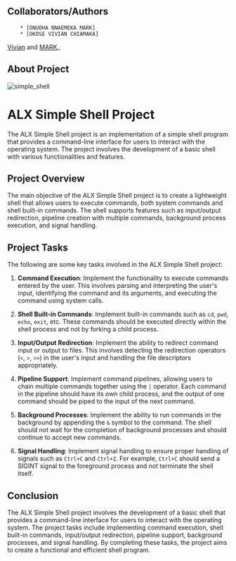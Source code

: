 ## Collaborators/Authors

        * [ONUOHA NNAEMEKA MARK]
        * [OKOSE VIVIAN CHIAMAKA]
[Vivian](https://github.com/vivianokose) and [MARK](https://github.com/emmieIO)_

## About Project

![simple_shell](https://s3.amazonaws.com/intranet-projects-files/holbertonschool-low_level_programming/235/shell.jpeg)

# ALX Simple Shell Project

The ALX Simple Shell project is an implementation of a simple shell program that provides a command-line interface for users to interact with the operating system. The project involves the development of a basic shell with various functionalities and features.

## Project Overview

The main objective of the ALX Simple Shell project is to create a lightweight shell that allows users to execute commands, both system commands and shell built-in commands. The shell supports features such as input/output redirection, pipeline creation with multiple commands, background process execution, and signal handling.

## Project Tasks

The following are some key tasks involved in the ALX Simple Shell project:

1. **Command Execution**: Implement the functionality to execute commands entered by the user. This involves parsing and interpreting the user's input, identifying the command and its arguments, and executing the command using system calls.

2. **Shell Built-in Commands**: Implement built-in commands such as `cd`, `pwd`, `echo`, `exit`, etc. These commands should be executed directly within the shell process and not by forking a child process.

3. **Input/Output Redirection**: Implement the ability to redirect command input or output to files. This involves detecting the redirection operators (`<`, `>`, `>>`) in the user's input and handling the file descriptors appropriately.

4. **Pipeline Support**: Implement command pipelines, allowing users to chain multiple commands together using the `|` operator. Each command in the pipeline should have its own child process, and the output of one command should be piped to the input of the next command.

5. **Background Processes**: Implement the ability to run commands in the background by appending the `&` symbol to the command. The shell should not wait for the completion of background processes and should continue to accept new commands.

6. **Signal Handling**: Implement signal handling to ensure proper handling of signals such as `Ctrl+C` and `Ctrl+Z`. For example, `Ctrl+C` should send a SIGINT signal to the foreground process and not terminate the shell itself.

## Conclusion

The ALX Simple Shell project involves the development of a basic shell that provides a command-line interface for users to interact with the operating system. The project tasks include implementing command execution, shell built-in commands, input/output redirection, pipeline support, background processes, and signal handling. By completing these tasks, the project aims to create a functional and efficient shell program.
